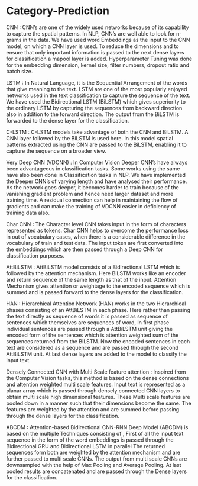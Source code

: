 # Category-Prediction

CNN : CNN’s are one of the widely used networks because of its capability to capture the spatial patterns. In NLP, CNN’s are well able to look for n-grams in the data. We have used word Embeddings as the input to the CNN model, on which a CNN layer is used. To reduce the dimensions and to ensure that only important information is passed to the next dense layers for classification a mapool layer is added. Hyperparameter Tuning was done for the embedding dimension, kernel size, filter numbers, dropout ratio and batch size.

LSTM : In Natural Language, it is the Sequential Arrangement of the words that give meaning to the text. LSTM are one of the most popularly enjoyed networks used in the text classification to capture the sequence of the text. We have used the Bidirectional LSTM (BiLSTM) which gives superiority to the ordinary LSTM by capturing the sequences from backward direction also in addition to the forward direction. The output from the BiLSTM is forwarded to the dense layer for the classification. 

C-LSTM : C-LSTM models take advantage of both the CNN and BiLSTM. A CNN layer followed by the BiLSTM is used here. In this model spatial patterns extracted using the CNN are passed to the BiLSTM, enabling it to capture the sequence on a broader view. 

Very Deep CNN (VDCNN) : In Computer Vision Deeper CNN’s have always been advantageous in classification tasks. Some works using the same have also been done in Classification tasks in NLP. We have implemented the Deeper CNN’s of varying length and have analysed their performance. As the network goes deeper, it becomes harder to train because of the vanishing gradient problem and hence need larger dataset and more training time. A residual connection can help in maintaining the flow of gradients and can make the training of VDCNN easier in deficiency of training data also. 

Char CNN : The Character level CNN takes input in the form of characters represented as tokens. Char CNN helps to overcome the performance loss in out of vocabulary cases, when there is a considerable difference in the vocabulary of train and test data. The input token are first converted into the embeddings which are then passed through a Deep CNN for classification purposes. 

AttBiLSTM : AttBiLSTM model consists of a Bidirectional LSTM which is followed by the attention mechanism. Here BiLSTM  works like an encoder and return sequence of the same length as that of the input. Attention Mechanism gives attention or weightage to the encoded sequence which is summed and is passed forward to the dense layers for the classification.

HAN : Hierarchical Attention Network (HAN) works in the two Hierarchical phases consisting of an AttBiLSTM in each phase. Here rather than passing the text directly as sequence of words it is passed as sequence of sentences which themselves are sequences of word, In first phase individual sentences are passed through a AttBiLSTM unit giving the encoded form of the sentences which is attention weighted sum of the sequences returned from the BiLSTM. Now the encoded sentences in each text are considered as a sequence and are passed through the second AttBiLSTM unit. At last dense layers are added to the model to classify the input text.

Densely Connected CNN with Multi Scale feature attention : Inspired from the Computer Vision tasks, this method is based on the dense connections and attention weighted multi scale features. Input text is represented as a planar array which is passed through densely connected CNN layers to obtain multi scale high dimensional features. These Multi scale features are pooled down in a manner such that their dimensions become the same. The features are weighted by the attention and are summed before passing through the dense layers for the classification.

ABCDM : Attention-based Bidirectional CNN-RNN Deep Model (ABCDM) is based on the multiple Techniques consisting of , First of all the input text sequence in the form of the word embeddings is passed through the Bidirectional GRU and Bidirectional LSTM in parallel The returned sequences form both are weighted by the attention mechanism and are further passed to multi scale CNNs. The output from multi scale CNNs are downsampled with the help of Max Pooling and Average Pooling. At last pooled results are concatenated and are passed through the  Dense layers for the classification.

